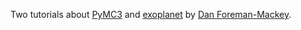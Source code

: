 Two tutorials about [PyMC3](https://docs.pymc.io/) and
[exoplanet](https://exoplanet.dfm.io)
by [Dan Foreman-Mackey](https://dfm.io).
